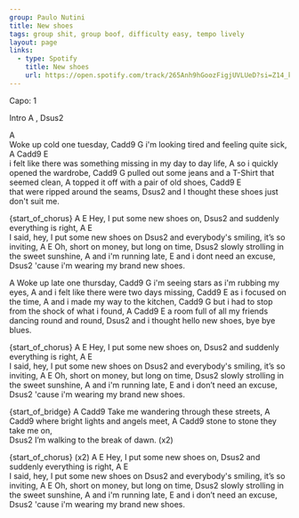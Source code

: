```yaml
---
group: Paulo Nutini
title: New shoes
tags: group shit, group boof, difficulty easy, tempo lively
layout: page
links:
  - type: Spotify
    title: New shoes
    url: https://open.spotify.com/track/265Anh9hGoozFigjUVLUeD?si=Z14_kLi5RVGv9-7eC0UrMw
---
```



Capo: 1


Intro 
A , Dsus2


A    
Woke up cold one tuesday,
Cadd9                 G
i'm looking tired and feeling quite sick, 
A                                             Cadd9      E       
i felt like there was something missing in my day to day life, 
     A
so i quickly opened the wardrobe, 
Cadd9                       G
pulled out some jeans and a T-Shirt that seemed clean, 
A
topped it off with a pair of old shoes, 
          Cadd9             E      
that were ripped around the seams,
              Dsus2 
and I thought these shoes just don't suit me. 

{start_of_chorus}
A               E
Hey, I put some new shoes on, 
    Dsus2
and suddenly everything is right,
        A               E                 
I said, hey, I put some new shoes on 
    Dsus2
and everybody's smiling, it’s so inviting, 
    A                   E
Oh, short on money, but long on time,
Dsus2 
slowly strolling in the sweet sunshine,
    A 
and i'm running late,
           E 
and i dont need an excuse,
           Dsus2 
'cause i'm wearing my brand new shoes.
 

A
Woke up late one thursday,
Cadd9                   G
i'm seeing stars as i'm rubbing my eyes, 
      A
and i felt like there were two days missing, 
     Cadd9          E
as i focused on the time,
      A 
and i made my way to the kitchen,
Cadd9                      G 
but i had to stop from the shock of what i found,
A                             Cadd9             E 
a room full of all my friends dancing round and round,
              Dsus2 
and i thought hello new shoes, bye bye blues. 

{start_of_chorus}
A               E
Hey, I put some new shoes on, 
    Dsus2
and suddenly everything is right,
        A               E                 
I said, hey, I put some new shoes on 
    Dsus2
and everybody's smiling, it’s so inviting, 
    A                   E
Oh, short on money, but long on time,
Dsus2 
slowly strolling in the sweet sunshine,
    A 
and i'm running late,
           E 
and i don’t need an excuse,
           Dsus2 
'cause i'm wearing my brand new shoes. 

{start_of_bridge}
A                                        Cadd9
Take me wandering through these streets, 
A                                    Cadd9
where bright lights and angels meet, 
A                               Cadd9
stone to stone they take me on,  
   Dsus2
I’m walking to the break of dawn. (x2) 

{start_of_chorus} (x2)
A               E
Hey, I put some new shoes on, 
    Dsus2
and suddenly everything is right,
        A               E                 
I said, hey, I put some new shoes on 
    Dsus2
and everybody's smiling, it’s so inviting, 
    A                   E
Oh, short on money, but long on time,
Dsus2 
slowly strolling in the sweet sunshine,
    A 
and i'm running late,
           E 
and i don’t need an excuse,
           Dsus2 
'cause i'm wearing my brand new shoes.




